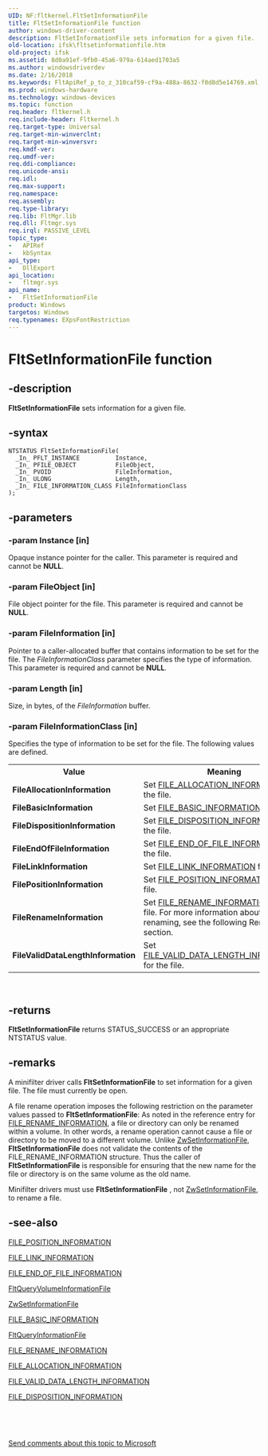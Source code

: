 ```yaml
---
UID: NF:fltkernel.FltSetInformationFile
title: FltSetInformationFile function
author: windows-driver-content
description: FltSetInformationFile sets information for a given file.
old-location: ifsk\fltsetinformationfile.htm
old-project: ifsk
ms.assetid: 8d0a91ef-9fb0-45a6-979a-614aed1703a5
ms.author: windowsdriverdev
ms.date: 2/16/2018
ms.keywords: FltApiRef_p_to_z_310caf59-cf9a-488a-8632-f0d8d5e14769.xml, FltSetInformationFile, FltSetInformationFile function [Installable File System Drivers], fltkernel/FltSetInformationFile, ifsk.fltsetinformationfile
ms.prod: windows-hardware
ms.technology: windows-devices
ms.topic: function
req.header: fltkernel.h
req.include-header: Fltkernel.h
req.target-type: Universal
req.target-min-winverclnt: 
req.target-min-winversvr: 
req.kmdf-ver: 
req.umdf-ver: 
req.ddi-compliance: 
req.unicode-ansi: 
req.idl: 
req.max-support: 
req.namespace: 
req.assembly: 
req.type-library: 
req.lib: FltMgr.lib
req.dll: Fltmgr.sys
req.irql: PASSIVE_LEVEL
topic_type:
-	APIRef
-	kbSyntax
api_type:
-	DllExport
api_location:
-	fltmgr.sys
api_name:
-	FltSetInformationFile
product: Windows
targetos: Windows
req.typenames: EXpsFontRestriction
---
```


# FltSetInformationFile function


## -description


<b>FltSetInformationFile</b> sets information for a given file. 


## -syntax


````
NTSTATUS FltSetInformationFile(
  _In_ PFLT_INSTANCE          Instance,
  _In_ PFILE_OBJECT           FileObject,
  _In_ PVOID                  FileInformation,
  _In_ ULONG                  Length,
  _In_ FILE_INFORMATION_CLASS FileInformationClass
);
````


## -parameters




### -param Instance [in]

Opaque instance pointer for the caller. This parameter is required and cannot be <b>NULL</b>. 


### -param FileObject [in]

File object pointer for the file. This parameter is required and cannot be <b>NULL</b>. 


### -param FileInformation [in]

Pointer to a caller-allocated buffer that contains information to be set for the file. The <i>FileInformationClass</i> parameter specifies the type of information. This parameter is required and cannot be <b>NULL</b>. 


### -param Length [in]

Size, in bytes, of the <i>FileInformation</i> buffer. 


### -param FileInformationClass [in]

Specifies the type of information to be set for the file. The following values are defined. 

<table>
<tr>
<th>Value</th>
<th>Meaning</th>
</tr>
<tr>
<td>
<b>FileAllocationInformation</b>

</td>
<td>
Set <a href="..\ntifs\ns-ntifs-_file_allocation_information.md">FILE_ALLOCATION_INFORMATION</a> for the file. 

</td>
</tr>
<tr>
<td>
<b>FileBasicInformation</b>

</td>
<td>
Set <a href="..\wdm\ns-wdm-_file_basic_information.md">FILE_BASIC_INFORMATION</a> for the file. 

</td>
</tr>
<tr>
<td>
<b>FileDispositionInformation</b>

</td>
<td>
Set <a href="..\ntddk\ns-ntddk-_file_disposition_information.md">FILE_DISPOSITION_INFORMATION</a> for the file. 

</td>
</tr>
<tr>
<td>
<b>FileEndOfFileInformation</b>

</td>
<td>
Set <a href="..\ntddk\ns-ntddk-_file_end_of_file_information.md">FILE_END_OF_FILE_INFORMATION</a> for the file. 

</td>
</tr>
<tr>
<td>
<b>FileLinkInformation</b>

</td>
<td>
Set <a href="..\ntifs\ns-ntifs-_file_link_information.md">FILE_LINK_INFORMATION</a> for the file. 

</td>
</tr>
<tr>
<td>
<b>FilePositionInformation</b>

</td>
<td>
Set <a href="..\wdm\ns-wdm-_file_position_information.md">FILE_POSITION_INFORMATION</a> for the file. 

</td>
</tr>
<tr>
<td>
<b>FileRenameInformation</b>

</td>
<td>
Set <a href="..\ntifs\ns-ntifs-_file_rename_information.md">FILE_RENAME_INFORMATION</a> for the file. For more information about file renaming, see the following Remarks section. 

</td>
</tr>
<tr>
<td>
<b>FileValidDataLengthInformation</b>

</td>
<td>
Set <a href="..\ntddk\ns-ntddk-_file_valid_data_length_information.md">FILE_VALID_DATA_LENGTH_INFORMATION</a> for the file. 

</td>
</tr>
</table>
 


## -returns



<b>FltSetInformationFile</b> returns STATUS_SUCCESS or an appropriate NTSTATUS value. 




## -remarks



A minifilter driver calls <b>FltSetInformationFile</b> to set information for a given file. The file must currently be open. 

A file rename operation imposes the following restriction on the parameter values passed to <b>FltSetInformationFile</b>: As noted in the reference entry for <a href="..\ntifs\ns-ntifs-_file_rename_information.md">FILE_RENAME_INFORMATION</a>, a file or directory can only be renamed within a volume. In other words, a rename operation cannot cause a file or directory to be moved to a different volume. Unlike <a href="..\wdm\nf-wdm-zwsetinformationfile.md">ZwSetInformationFile</a>, <b>FltSetInformationFile</b> does not validate the contents of the FILE_RENAME_INFORMATION structure. Thus the caller of <b>FltSetInformationFile</b> is responsible for ensuring that the new name for the file or directory is on the same volume as the old name. 

Minifilter drivers must use <b>FltSetInformationFile</b> , not <a href="..\wdm\nf-wdm-zwsetinformationfile.md">ZwSetInformationFile</a>, to rename a file. 




## -see-also

<a href="..\wdm\ns-wdm-_file_position_information.md">FILE_POSITION_INFORMATION</a>



<a href="..\ntifs\ns-ntifs-_file_link_information.md">FILE_LINK_INFORMATION</a>



<a href="..\ntddk\ns-ntddk-_file_end_of_file_information.md">FILE_END_OF_FILE_INFORMATION</a>



<a href="..\fltkernel\nf-fltkernel-fltqueryvolumeinformationfile.md">FltQueryVolumeInformationFile</a>



<a href="..\wdm\nf-wdm-zwsetinformationfile.md">ZwSetInformationFile</a>



<a href="..\wdm\ns-wdm-_file_basic_information.md">FILE_BASIC_INFORMATION</a>



<a href="..\fltkernel\nf-fltkernel-fltqueryinformationfile.md">FltQueryInformationFile</a>



<a href="..\ntifs\ns-ntifs-_file_rename_information.md">FILE_RENAME_INFORMATION</a>



<a href="..\ntifs\ns-ntifs-_file_allocation_information.md">FILE_ALLOCATION_INFORMATION</a>



<a href="..\ntddk\ns-ntddk-_file_valid_data_length_information.md">FILE_VALID_DATA_LENGTH_INFORMATION</a>



<a href="..\ntddk\ns-ntddk-_file_disposition_information.md">FILE_DISPOSITION_INFORMATION</a>



 

 

<a href="mailto:wsddocfb@microsoft.com?subject=Documentation%20feedback [ifsk\ifsk]:%20FltSetInformationFile function%20 RELEASE:%20(2/16/2018)&amp;body=%0A%0APRIVACY STATEMENT%0A%0AWe use your feedback to improve the documentation. We don't use your email address for any other purpose, and we'll remove your email address from our system after the issue that you're reporting is fixed. While we're working to fix this issue, we might send you an email message to ask for more info. Later, we might also send you an email message to let you know that we've addressed your feedback.%0A%0AFor more info about Microsoft's privacy policy, see http://privacy.microsoft.com/en-us/default.aspx." title="Send comments about this topic to Microsoft">Send comments about this topic to Microsoft</a>

